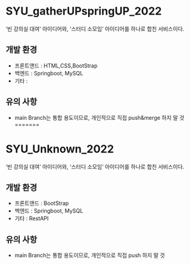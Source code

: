 # SYU_gatherUPspringUP_2022
‘빈 강의실 대여’ 아이디어와, ‘스터디 소모임’ 아이디어를 하나로 합친 서비스이다.

## 개발 환경
 - 프론트앤드 : HTML,CSS,BootStrap
 - 백엔드 : Springboot, MySQL
 - 기타 : 

## 유의 사항
 - main Branch는 통합 용도이므로, 개인적으로 직접 push&merge 하지 말 것
=======
# SYU_Unknown_2022
‘빈 강의실 대여’ 아이디어와, ‘스터디 소모임’ 아이디어를 하나로 합친 서비스이다.

## 개발 환경
 - 프론트앤드 : BootStrap
 - 백엔드 : Springboot, MySQL
 - 기타 : RestAPI

## 유의 사항
 - main Branch는 통합 용도이므로, 개인적으로 직접 push 하지 말 것